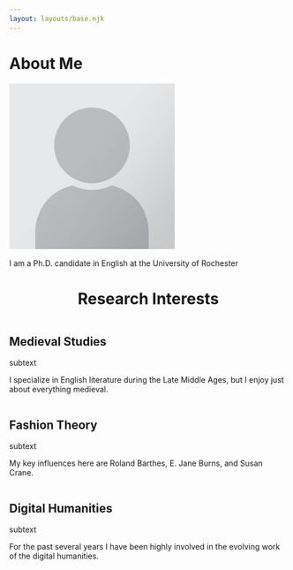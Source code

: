 ```yaml
---
layout: layouts/base.njk
---
```

<div class="about-section">
  <h1>About Me</h1>
  <img src="biophoto.jpg" alt="photo description of me" style="width:300px">
  <p>I am a Ph.D. candidate in English at the University of Rochester</p>
 </div>

<h1 style="text-align:center">Research Interests</h1>
<div class="row">
  <div class="column">
    <div class="card">
      <div class="container">
        <h2>Medieval Studies</h2>
        <p class="title">subtext</p>
        <p>I specialize in English literature during the Late Middle Ages, but I enjoy just about everything medieval.</p>
      </div>
    </div>
  </div>

  <div class="column">
    <div class="card">
      <div class="container">
        <h2>Fashion Theory</h2>
        <p class="title">subtext</p>
        <p>My key influences here are Roland Barthes, E. Jane Burns, and Susan Crane.</p>
      </div>
    </div>
  </div>

  <div class="column">
    <div class="card">
      <div class="container">
        <h2>Digital Humanities</h2>
        <p class="title">subtext</p>
        <p>For the past several years I have been highly involved in the evolving work of the digital humanities.</p>
      </div>
    </div>
  </div>
</div>
